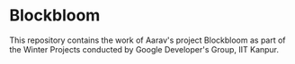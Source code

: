 # Blockbloom

This repository contains the work of Aarav's project Blockbloom as part of the Winter Projects conducted by Google Developer's Group, IIT Kanpur.
